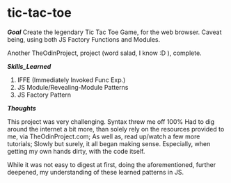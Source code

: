 # tic-tac-toe

**_Goal_**
Create the legendary Tic Tac Toe Game, for the web browser.
Caveat being, using both JS Factory Functions and Modules.

Another TheOdinProject, project (word salad, I know :D ), complete.

**_Skills_Learned_**

1. IFFE (Immediately Invoked Func Exp.)
2. JS Module/Revealing-Module Patterns
3. JS Factory Pattern

**_Thoughts_**

This project was very challenging. Syntax threw me off 100%
Had to dig around the internet a bit more, than solely rely on the resources provided to me,
via TheOdinProject.com; As well as, read up/watch a few more tutorials;
Slowly but surely, it all began making sense. Especially, when getting my own hands dirty,
with the code itself.

While it was not easy to digest at first, doing the aforementioned,
further deepened, my understanding of these learned patterns in JS.
